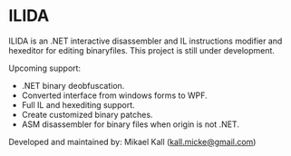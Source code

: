 ILIDA
=====

ILIDA is an .NET interactive disassembler and IL instructions modifier and hexeditor for editing binaryfiles. 
This project is still under development.

Upcoming support: 

* .NET binary deobfuscation. 
* Converted interface from windows forms to WPF. 
* Full IL and hexediting support.
* Create customized binary patches.
* ASM disassembler for binary files when origin is not .NET. 

Developed and maintained by: Mikael Kall (kall.micke@gmail.com)
